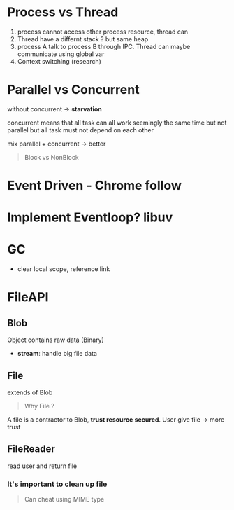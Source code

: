 # Process vs Thread

1. process cannot access other process resource, thread can
2. Thread have a differnt stack ? but same heap
3. process A talk to process B through IPC. Thread can maybe communicate using global var
4. Context switching (research)

# Parallel vs Concurrent

without concurrent -> **starvation**

concurrent means that all task can all work seemingly the same time but not parallel but all task must not depend on each other

mix parallel + concurrent -> better

> Block vs NonBlock

# Event Driven - Chrome follow

# Implement Eventloop? libuv

# GC

- clear local scope, reference link

# FileAPI

## Blob

Object contains raw data (Binary)

- **stream**: handle big file data

## File

extends of Blob

> Why File ?

A file is a contractor to Blob, **trust resource** **secured**. User give file -> more trust

## FileReader

read user and return file

### It's important to clean up file

> Can cheat using MIME type
